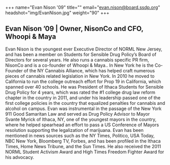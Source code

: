 +++
name="Evan Nison '09"
title=""
email="evan.nison@board.ssdp.org"
headshot="img/EvanNison.jpg"
weight="90"
+++

<h2>Evan Nison ’09 | Owner, NisonCo and CFO, Whoopi &amp; Maya</h2> Evan Nison is the youngest ever Executive Director of NORML New Jersey, and has been a member on Students for Sensible Drug Policy’s Board of Directors for several years. He also runs a cannabis specific PR firm, NisonCo and is a co-founder of Whoopi
&amp; Maya.. In New York he is the Co-Founder of the NY Cannabis Alliance, which has helped craft numerous pieces of cannabis related legislation in New York. In 2010 he moved to California to run the college outreach effort for Prop 19 in California,
which spanned over 40 schools. He was President of Ithaca Students for Sensible Drug Policy for 4 years, which was rated the #1 college drug law reform chapter in the country in 2011, and under his leadership passed one of the first college policies
in the country that equalized penalties for cannabis and alcohol on campus. Evan was instrumental in the passage of the New York 911 Good Samaritan Law and served as Drug Policy Advisor to Mayor Svante Myrick of Ithaca, NY, one of the youngest mayors
in the country, where he helped spearhead an effort to pass a US Conference of Mayors resolution supporting the legalization of marijuana. Evan has been mentioned in news sources such as the NY Times, Politico, USA Today, NBC New York, Bloomberg TV,
Forbes, and has been profiled in the Ithaca Times, Home News Tribune, and the Sun Times. He also received the 2011 NORML Student Activism Award and High Times Freedom Fighter Award for his advocacy.
